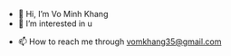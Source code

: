 - 👋 Hi, I’m Vo Minh Khang
- 👀 I’m interested in u
<!--- 🌱 I’m currently learning ........ - 💞️ I’m looking to collaborate on ..........-->
- 📫 How to reach me through vomkhang35@gmail.com

<!---
leaser362/leaser362 is a ✨ special ✨ repository because its `README.md` (this file) appears on your GitHub profile.
You can click the Preview link to take a look at your changes.
--->
